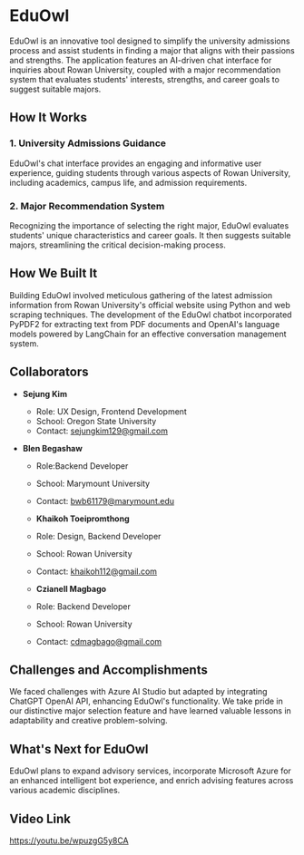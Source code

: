 # EduOwl
EduOwl is an innovative tool designed to simplify the university admissions process and assist students in finding a major that aligns with their passions and strengths. The application features an AI-driven chat interface for inquiries about Rowan University, coupled with a major recommendation system that evaluates students' interests, strengths, and career goals to suggest suitable majors.

## How It Works

### 1. University Admissions Guidance
EduOwl's chat interface provides an engaging and informative user experience, guiding students through various aspects of Rowan University, including academics, campus life, and admission requirements.

### 2. Major Recommendation System
Recognizing the importance of selecting the right major, EduOwl evaluates students' unique characteristics and career goals. It then suggests suitable majors, streamlining the critical decision-making process.

## How We Built It

Building EduOwl involved meticulous gathering of the latest admission information from Rowan University's official website using Python and web scraping techniques. The development of the EduOwl chatbot incorporated PyPDF2 for extracting text from PDF documents and OpenAI's language models powered by LangChain for an effective conversation management system.

## Collaborators
- **Sejung Kim**
  - Role: UX Design, Frontend Development
  - School: Oregon State University
  - Contact: sejungkim129@gmail.com

- **Blen Begashaw**
  - Role:Backend Developer
  - School: Marymount University
  - Contact: bwb61179@marymount.edu

  - **Khaikoh Toeipromthong**
  - Role: Design, Backend Developer
  - School: Rowan University
  - Contact: khaikoh112@gmail.com

  - **Czianell Magbago**
  - Role: Backend Developer
  - School: Rowan University
  - Contact: cdmagbago@gmail.com

## Challenges and Accomplishments

We faced challenges with Azure AI Studio but adapted by integrating ChatGPT OpenAI API, enhancing EduOwl's functionality. We take pride in our distinctive major selection feature and have learned valuable lessons in adaptability and creative problem-solving.

## What's Next for EduOwl

EduOwl plans to expand advisory services, incorporate Microsoft Azure for an enhanced intelligent bot experience, and enrich advising features across various academic disciplines.

## Video Link

https://youtu.be/wpuzgG5y8CA

